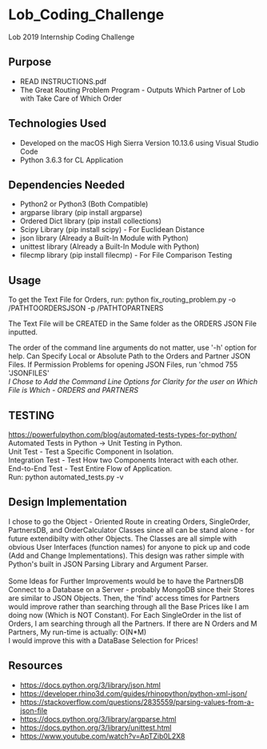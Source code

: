# Lob_Coding_Challenge
Lob 2019 Internship Coding Challenge

## Purpose
* READ INSTRUCTIONS.pdf<br>
* The Great Routing Problem Program - Outputs Which Partner of Lob with Take Care
of Which Order

## Technologies Used
* Developed on the macOS High Sierra Version 10.13.6 using Visual Studio Code<br>
* Python 3.6.3 for CL Application<br>

## Dependencies Needed
* Python2 or Python3 (Both Compatible)
* argparse library (pip install argparse)
* Ordered Dict library (pip install collections)
* Scipy Library (pip install scipy) - For Euclidean Distance
* json library (Already a Built-In Module with Python)
* unittest library (Already a Built-In Module with Python)
* filecmp library (pip install filecmp) - For File Comparison Testing 

## Usage
To get the Text File for Orders, run: python fix_routing_problem.py -o /PATHTOORDERSJSON -p /PATHTOPARTNERS<br>

The Text File will be CREATED in the Same folder as the ORDERS JSON File inputted.

The order of the command line arguments do not matter, use '-h' option for help. Can Specify Local or Absolute Path to the Orders and Partner JSON Files. If Permission Problems for opening JSON Files, run 'chmod 755 'JSONFILES'<br>
*I Chose to Add the Command Line Options for Clarity for the user on Which File is Which - ORDERS and PARTNERS*

## TESTING
https://powerfulpython.com/blog/automated-tests-types-for-python/ <br>
Automated Tests in Python -> Unit Testing in Python. <br>
Unit Test - Test a Specific Component in Isolation. <br>
Integration Test - Test How two Components Interact with each other. <br>
End-to-End Test - Test Entire Flow of Application. <br>
Run: python automated_tests.py -v

## Design Implementation
I chose to go the Object - Oriented Route in creating Orders, SingleOrder, PartnersDB, and OrderCalculator Classes since all can be stand alone - for future extendibilty with other Objects. The Classes are all simple with obvious User Interfaces (function names) for anyone to pick up and code (Add and Change Implementations). This design was rather simple with Python's built in JSON Parsing Library and Argument Parser.<br>
<br>
Some Ideas for Further Improvements would be to have the PartnersDB Connect to a Database on a Server - probably MongoDB since their Stores are similar to JSON Objects. Then, the 'find' access times for Partners would improve rather than searching through all the Base Prices like I am doing now (Which is NOT Constant). For Each SingleOrder in the list of Orders, I am searching through all the Partners. If there are N Orders and M Partners, My run-time is actually: O(N*M) <br>
I would improve this with a DataBase Selection for Prices!

## Resources
* https://docs.python.org/3/library/json.html
* https://developer.rhino3d.com/guides/rhinopython/python-xml-json/
* https://stackoverflow.com/questions/2835559/parsing-values-from-a-json-file
* https://docs.python.org/3/library/argparse.html
* https://docs.python.org/3/library/unittest.html
* https://www.youtube.com/watch?v=ApTZib0L2X8
